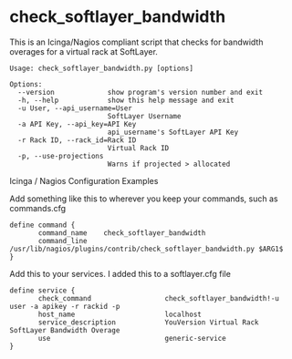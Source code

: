 check_softlayer_bandwidth
=========================

This is an Icinga/Nagios compliant script that checks for bandwidth overages for a virtual rack at SoftLayer.

```
Usage: check_softlayer_bandwidth.py [options]

Options:
  --version             show program's version number and exit
  -h, --help            show this help message and exit
  -u User, --api_username=User
                        SoftLayer Username
  -a API Key, --api_key=API Key
                        api_username's SoftLayer API Key
  -r Rack ID, --rack_id=Rack ID
                        Virtual Rack ID
  -p, --use-projections
                        Warns if projected > allocated
```

Icinga / Nagios Configuration Examples

Add something like this to wherever you keep your commands, such as commands.cfg

```
define command {
       command_name    check_softlayer_bandwidth
       command_line    /usr/lib/nagios/plugins/contrib/check_softlayer_bandwidth.py $ARG1$
}
```

Add this to your services. I added this to a softlayer.cfg file
```
define service {
       check_command                  check_softlayer_bandwidth!-u user -a apikey -r rackid -p
       host_name                      localhost
       service_description            YouVersion Virtual Rack SoftLayer Bandwidth Overage
       use                            generic-service
}
```
